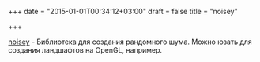+++
date = "2015-01-01T00:34:12+03:00"
draft = false
title = "noisey"

+++

<p><a href="https://github.com/tbogdala/noisey">noisey</a>&nbsp;- Библиотека для создания рандомного шума. Можно юзать для создания ландшафтов на OpenGL, например.</p>

